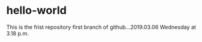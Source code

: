 # hello-world
This is the frist repository 
first branch of github...2019.03.06 Wednesday at 3.18 p.m.
